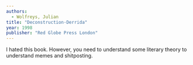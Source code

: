 ```yaml
---
authors:
  - Wolfreys, Julian
title: "Deconstruction·Derrida"
year: 1998
publisher: "Red Globe Press London"
---
```


I hated this book. However, you need to understand some literary
theory to understand memes and shitposting.
